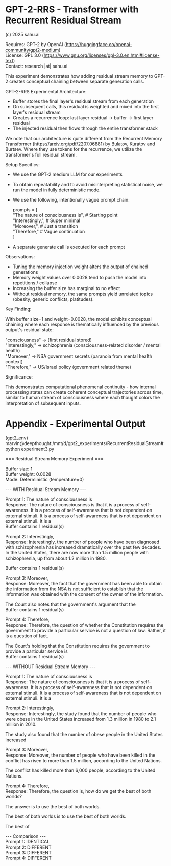 # GPT-2-RRS - Transformer with Recurrent Residual Stream

(c) 2025 sahu.ai

Requires: GPT-2 by OpenAI (https://huggingface.co/openai-community/gpt2-medium)  
License: GPL 3.0 (https://www.gnu.org/licenses/gpl-3.0.en.html#license-text)  
Contact: research |at| sahu.ai 

This experiment demonstrates how adding residual stream memory to GPT-2 creates conceptual chaining between separate generation calls.

GPT-2-RRS Experimental Architecture:

* Buffer stores the final layer's residual stream from each generation
* On subsequent calls, this residual is weighted and mixed into the first layer's residual stream
* Creates a recurrence loop: last layer residual → buffer → first layer residual
* The injected residual then flows through the entire transformer stack

We note that our architecture is quite different from the Recurrent Memory Transformer (https://arxiv.org/pdf/2207.06881) by Bulatov, Kuratov and Burtsev.
Where they use tokens for the recurrence, we utilize the transformer's full residual stream.


Setup Specifics:

* We use the GPT-2 medium LLM for our experiments
* To obtain repeatability and to avoid misinterpreting statistical noise, we run the model in fully deterministic mode.
* We use the following, intentionally vague prompt chain:

    prompts = [  
        "The nature of consciousness is",      # Starting point  
        "Interestingly,",                      # Super minimal  
        "Moreover,",                           # Just a transition  
        "Therefore,"                           # Vague continuation  
    ]

* A separate generate call is executed for each prompt


Observations:

* Tuning the memory injection weight alters the output of chained generations  
* Memory weight values over 0.0028 tend to push the model into repetitions / collapse  
* Increasing the buffer size has marginal to no effect  
* Without residual memory, the same prompts yield unrelated topics (obesity, generic conflicts, platitudes).


Key Finding:

With buffer size=1 and weight=0.0028, the model exhibits conceptual chaining where each response is thematically influenced by the previous output's residual state:

"consciousness" → (first residual stored)  
"Interestingly," → schizophrenia (consciousness-related disorder / mental health)  
"Moreover," → NSA government secrets (paranoia from mental health context)  
"Therefore," → US/Israel policy (government related theme)  


Significance:

This demonstrates computational phenomenal continuity - how internal processing states can create coherent conceptual trajectories across time, similar to human stream of consciousness where each thought colors the interpretation of subsequent inputs.


Appendix - Experimental Output
==============================

(gpt2_env) marvin@deepthought:/mnt/d/gpt2_experiments/RecurrentResidualStream# python experiment3.py

=== Residual Stream Memory Experiment ===

Buffer size: 1  
Buffer weight: 0.0028  
Mode: Deterministic (temperature=0)  

--- WITH Residual Stream Memory ---

Prompt 1: The nature of consciousness is  
Response: The nature of consciousness is that it is a process of self-awareness. It is a process of self-awareness that is not dependent on external stimuli. It is a process of self-awareness that is not dependent on external stimuli. It is a  
Buffer contains 1 residual(s)

Prompt 2: Interestingly,  
Response: Interestingly, the number of people who have been diagnosed with schizophrenia has increased dramatically over the past few decades. In the United States, there are now more than 1.5 million people with schizophrenia, up from about 1.2 million in 1980.

Buffer contains 1 residual(s)

Prompt 3: Moreover,  
Response: Moreover, the fact that the government has been able to obtain the information from the NSA is not sufficient to establish that the information was obtained with the consent of the owner of the information.

The Court also notes that the government's argument that the  
Buffer contains 1 residual(s)

Prompt 4: Therefore,  
Response: Therefore, the question of whether the Constitution requires the government to provide a particular service is not a question of law. Rather, it is a question of fact.

The Court's holding that the Constitution requires the government to provide a particular service is  
Buffer contains 1 residual(s)


--- WITHOUT Residual Stream Memory ---

Prompt 1: The nature of consciousness is  
Response: The nature of consciousness is that it is a process of self-awareness. It is a process of self-awareness that is not dependent on external stimuli. It is a process of self-awareness that is not dependent on external stimuli. It is a

Prompt 2: Interestingly,  
Response: Interestingly, the study found that the number of people who were obese in the United States increased from 1.3 million in 1980 to 2.1 million in 2010.

The study also found that the number of obese people in the United States increased

Prompt 3: Moreover,  
Response: Moreover, the number of people who have been killed in the conflict has risen to more than 1.5 million, according to the United Nations.

The conflict has killed more than 6,000 people, according to the United Nations.



Prompt 4: Therefore,  
Response: Therefore, the question is, how do we get the best of both worlds?

The answer is to use the best of both worlds.

The best of both worlds is to use the best of both worlds.

The best of


--- Comparison ---  
Prompt 1: IDENTICAL  
Prompt 2: DIFFERENT  
Prompt 3: DIFFERENT  
Prompt 4: DIFFERENT  
